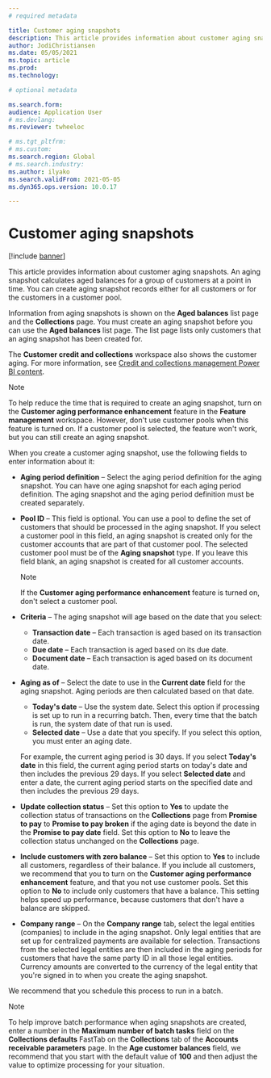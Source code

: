 ```yaml
---
# required metadata

title: Customer aging snapshots
description: This article provides information about customer aging snapshots. An aging snapshot calculates aged balances for a group of customers at a point in time.
author: JodiChristiansen
ms.date: 05/05/2021
ms.topic: article
ms.prod: 
ms.technology: 

# optional metadata

ms.search.form: 
audience: Application User
# ms.devlang: 
ms.reviewer: twheeloc

# ms.tgt_pltfrm: 
# ms.custom: 
ms.search.region: Global
# ms.search.industry: 
ms.author: ilyako
ms.search.validFrom: 2021-05-05
ms.dyn365.ops.version: 10.0.17

---
```


# Customer aging snapshots

[!include [banner](../includes/banner.md)]

This article provides information about customer aging snapshots. An aging snapshot calculates aged balances for a group of customers at a point in time. You can create aging snapshot records either for all customers or for the customers in a customer pool.

Information from aging snapshots is shown on the **Aged balances** list page and the **Collections** page. You must create an aging snapshot before you can use the **Aged balances** list page. The list page lists only customers that an aging snapshot has been created for.

The **Customer credit and collections** workspace also shows the customer aging. For more information, see [Credit and collections management Power BI content](credit-collections-power-bi.md).

> [!NOTE]
> To help reduce the time that is required to create an aging snapshot, turn on the **Customer aging performance enhancement** feature in the **Feature management** workspace. However, don't use customer pools when this feature is turned on. If a customer pool is selected, the feature won't work, but you can still create an aging snapshot.

When you create a customer aging snapshot, use the following fields to enter information about it:

- **Aging period definition** – Select the aging period definition for the aging snapshot. You can have one aging snapshot for each aging period definition. The aging snapshot and the aging period definition must be created separately.
- **Pool ID** – This field is optional. You can use a pool to define the set of customers that should be processed in the aging snapshot. If you select a customer pool in this field, an aging snapshot is created only for the customer accounts that are part of that customer pool. The selected customer pool must be of the **Aging snapshot** type. If you leave this field blank, an aging snapshot is created for all customer accounts.

    > [!NOTE]
    > If the **Customer aging performance enhancement** feature is turned on, don't select a customer pool.

- **Criteria** – The aging snapshot will age based on the date that you select:

    - **Transaction date** – Each transaction is aged based on its transaction date.
    - **Due date** – Each transaction is aged based on its due date.
    - **Document date** – Each transaction is aged based on its document date.

- **Aging as of** – Select the date to use in the **Current date** field for the aging snapshot. Aging periods are then calculated based on that date. 

    - **Today's date** – Use the system date. Select this option if processing is set up to run in a recurring batch. Then, every time that the batch is run, the system date of that run is used.
    - **Selected date** – Use a date that you specify. If you select this option, you must enter an aging date.

    For example, the current aging period is 30 days. If you select **Today's date** in this field, the current aging period starts on today's date and then includes the previous 29 days. If you select **Selected date** and enter a date, the current aging period starts on the specified date and then includes the previous 29 days.

- **Update collection status** – Set this option to **Yes** to update the collection status of transactions on the **Collections** page from **Promise to pay** to **Promise to pay broken** if the aging date is beyond the date in the **Promise to pay date** field. Set this option to **No** to leave the collection status unchanged on the **Collections** page.
- **Include customers with zero balance** – Set this option to **Yes** to include all customers, regardless of their balance. If you include all customers, we recommend that you to turn on the **Customer aging performance enhancement** feature, and that you not use customer pools. Set this option to **No** to include only customers that have a balance. This setting helps speed up performance, because customers that don't have a balance are skipped.
- **Company range** – On the **Company range** tab, select the legal entities (companies) to include in the aging snapshot. Only legal entities that are set up for centralized payments are available for selection. Transactions from the selected legal entities are then included in the aging periods for customers that have the same party ID in all those legal entities. Currency amounts are converted to the currency of the legal entity that you're signed in to when you create the aging snapshot.

We recommend that you schedule this process to run in a batch.

> [!NOTE]
> To help improve batch performance when aging snapshots are created, enter a number in the **Maximum number of batch tasks** field on the **Collections defaults** FastTab on the **Collections** tab of the **Accounts receivable parameters** page. In the **Age customer balances** field, we recommend that you start with the default value of **100** and then adjust the value to optimize processing for your situation.

